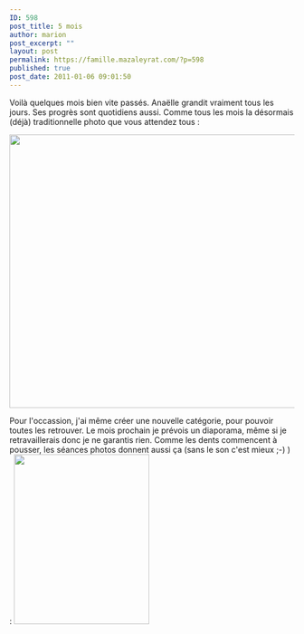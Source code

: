 ```yaml
---
ID: 598
post_title: 5 mois
author: marion
post_excerpt: ""
layout: post
permalink: https://famille.mazaleyrat.com/?p=598
published: true
post_date: 2011-01-06 09:01:50
---
```

Voilà quelques mois bien vite passés. Anaëlle grandit vraiment tous les jours. Ses progrès sont quotidiens aussi. 
Comme tous les mois la désormais (déjà) traditionnelle photo que vous attendez tous :

<a href="http://famille.mazaleyrat.com/wp-content/uploads/2011/01/blog5mois.jpg"><img src="http://famille.mazaleyrat.com/wp-content/uploads/2011/01/blog5mois-1024x773.jpg" alt="" title="blog5mois" width="640" height="483" class="aligncenter size-large wp-image-605" /></a>

Pour l'occassion, j'ai même créer une nouvelle catégorie, pour pouvoir toutes les retrouver. Le mois prochain je prévois un diaporama, même si je retravaillerais donc je ne garantis rien. 
Comme les dents commencent à pousser, les séances photos donnent aussi ça (sans le son c'est mieux ;-) ) :
<a href="http://famille.mazaleyrat.com/wp-content/uploads/2011/01/blog5moisbis.jpg"><img src="http://famille.mazaleyrat.com/wp-content/uploads/2011/01/blog5moisbis-239x300.jpg" alt="" title="c&#039;est bon le cadre" width="239" height="300" class="alignleft size-medium wp-image-606" /></a>